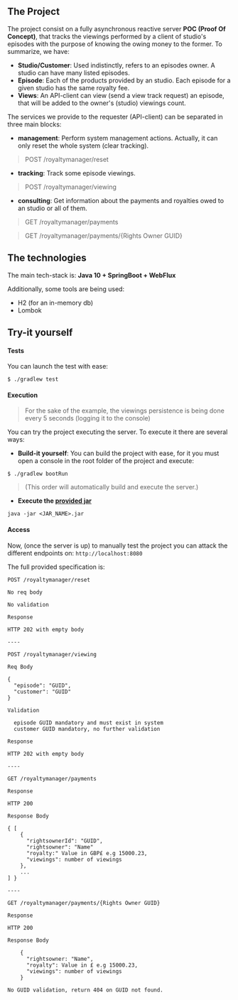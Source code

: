 ## The Project
The project consist on a fully asynchronous reactive server **POC (Proof Of Concept)**, that tracks the viewings performed by a client of studio's episodes with the purpose of knowing the owing money to the former. To summarize, we have:

* **Studio/Customer**: Used indistinctly, refers to an episodes owner. A studio can have many listed episodes.
* **Episode**: Each of the products provided by an studio. Each episode for a given studio has the same royalty fee.
* **Views**: An API-client can view (send a view track request) an episode, that will be added to the owner's (studio) viewings count.
  

The services we provide to the requester (API-client) can be separated in three main blocks:

* **management**: Perform system management actions. Actually, it can only reset the whole system (clear tracking).
> POST /royaltymanager/reset
* **tracking**: Track some episode viewings.
> POST /royaltymanager/viewing
* **consulting**: Get information about the payments and royalties owed to an studio or all of them.
> GET /royaltymanager/payments

> GET /royaltymanager/payments/{Rights Owner GUID}


## The technologies

The main tech-stack is: **Java 10 + SpringBoot + WebFlux**

Additionally, some tools are being used:

* H2 (for an in-memory db)
* Lombok


## Try-it yourself

#### Tests

You can launch the test with ease:
```
$ ./gradlew test
```


#### Execution

>For the sake of the example, the viewings persistence is being done every 5 seconds (logging it to the console)

You can try the project executing the server. To execute it there are several ways:

* **Build-it yourself**: You can build the project with ease, for it you must open a console in the root folder of the project and execute:
```
$ ./gradlew bootRun
```
> (This order will automatically build and execute the server.)

* **Execute the [provided jar](https://github.com/NemesisMate/pikseltrial/releases/)**
```
java -jar <JAR_NAME>.jar
```

#### Access

Now, (once the server is up) to manually test the project you can attack the different endpoints on: `http://localhost:8080`

The full provided specification is:
```
POST /royaltymanager/reset

No req body

No validation

Response

HTTP 202 with empty body

----

POST /royaltymanager/viewing

Req Body

{ 
  "episode": "GUID",
  "customer": "GUID"
}
  
Validation
  
  episode GUID mandatory and must exist in system
  customer GUID mandatory, no further validation
  
Response

HTTP 202 with empty body

----

GET /royaltymanager/payments

Response

HTTP 200

Response Body

{ [
	{
	  "rightsownerId": "GUID",
	  "rightsowner": "Name"
	  "royalty:" Value in GBP£ e.g 15000.23,
	  "viewings": number of viewings
	},
	...
] }

----

GET /royaltymanager/payments/{Rights Owner GUID}

Response

HTTP 200

Response Body

	{
	  "rightsowner: "Name",
	  "royalty": Value in £ e.g 15000.23,
	  "viewings": number of viewings
	}
	
No GUID validation, return 404 on GUID not found.
```
